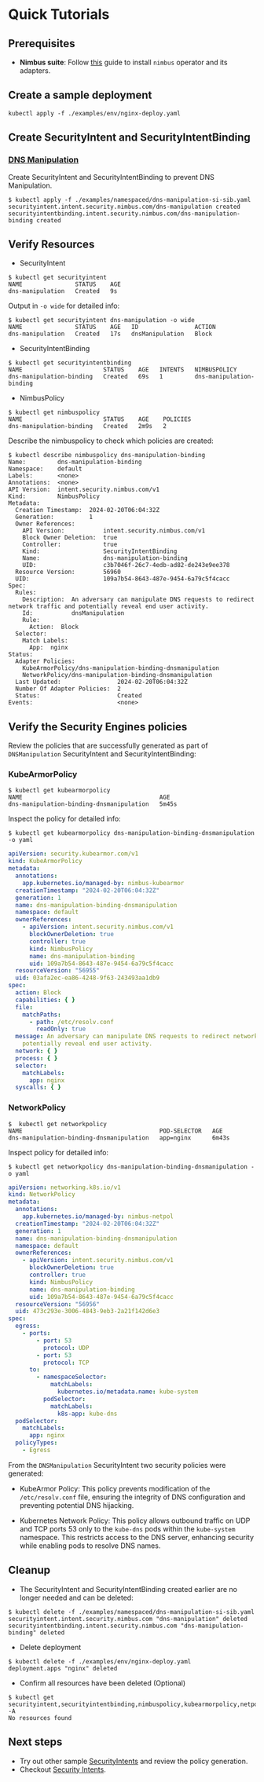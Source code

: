 # Quick Tutorials

## Prerequisites

- **Nimbus suite**: Follow [this](../deployments/nimbus/Readme.md) guide to install `nimbus` operator and its adapters.

## Create a sample deployment

```shell
kubectl apply -f ./examples/env/nginx-deploy.yaml
```

## Create SecurityIntent and SecurityIntentBinding

### [DNS Manipulation](https://fight.mitre.org/techniques/FGT5006)

Create SecurityIntent and SecurityIntentBinding to prevent DNS Manipulation.

```shell
$ kubectl apply -f ./examples/namespaced/dns-manipulation-si-sib.yaml
securityintent.intent.security.nimbus.com/dns-manipulation created
securityintentbinding.intent.security.nimbus.com/dns-manipulation-binding created
```

## Verify Resources

* SecurityIntent

```shell
$ kubectl get securityintent
NAME               STATUS    AGE
dns-manipulation   Created   9s
```

Output in `-o wide` for detailed info:

```shell
$ kubectl get securityintent dns-manipulation -o wide
NAME               STATUS    AGE   ID                ACTION
dns-manipulation   Created   17s   dnsManipulation   Block
```

* SecurityIntentBinding

```shell
$ kubectl get securityintentbinding
NAME                       STATUS    AGE   INTENTS   NIMBUSPOLICY
dns-manipulation-binding   Created   69s   1         dns-manipulation-binding
```

* NimbusPolicy

```shell
$ kubectl get nimbuspolicy
NAME                       STATUS    AGE    POLICIES
dns-manipulation-binding   Created   2m9s   2
```

Describe the nimbuspolicy to check which policies are created:

```shell
$ kubectl describe nimbuspolicy dns-manipulation-binding
Name:         dns-manipulation-binding
Namespace:    default
Labels:       <none>
Annotations:  <none>
API Version:  intent.security.nimbus.com/v1
Kind:         NimbusPolicy
Metadata:
  Creation Timestamp:  2024-02-20T06:04:32Z
  Generation:          1
  Owner References:
    API Version:           intent.security.nimbus.com/v1
    Block Owner Deletion:  true
    Controller:            true
    Kind:                  SecurityIntentBinding
    Name:                  dns-manipulation-binding
    UID:                   c3b7046f-26c7-4edb-ad82-de243e9ee378
  Resource Version:        56960
  UID:                     109a7b54-8643-487e-9454-6a79c5f4cacc
Spec:
  Rules:
    Description:  An adversary can manipulate DNS requests to redirect network traffic and potentially reveal end user activity.
    Id:           dnsManipulation
    Rule:
      Action:  Block
  Selector:
    Match Labels:
      App:  nginx
Status:
  Adapter Policies:
    KubeArmorPolicy/dns-manipulation-binding-dnsmanipulation
    NetworkPolicy/dns-manipulation-binding-dnsmanipulation
  Last Updated:                2024-02-20T06:04:32Z
  Number Of Adapter Policies:  2
  Status:                      Created
Events:                        <none>
```

## Verify the Security Engines policies

Review the policies that are successfully generated as part of `DNSManipulation` SecurityIntent and
SecurityIntentBinding:

### KubeArmorPolicy

```shell
$ kubectl get kubearmorpolicy
NAME                                       AGE
dns-manipulation-binding-dnsmanipulation   5m45s
```

Inspect the policy for detailed info:

```shell
$ kubectl get kubearmorpolicy dns-manipulation-binding-dnsmanipulation -o yaml
```

```yaml
apiVersion: security.kubearmor.com/v1
kind: KubeArmorPolicy
metadata:
  annotations:
    app.kubernetes.io/managed-by: nimbus-kubearmor
  creationTimestamp: "2024-02-20T06:04:32Z"
  generation: 1
  name: dns-manipulation-binding-dnsmanipulation
  namespace: default
  ownerReferences:
    - apiVersion: intent.security.nimbus.com/v1
      blockOwnerDeletion: true
      controller: true
      kind: NimbusPolicy
      name: dns-manipulation-binding
      uid: 109a7b54-8643-487e-9454-6a79c5f4cacc
  resourceVersion: "56955"
  uid: 03afa2ec-ea86-4248-9f63-243493aa1db9
spec:
  action: Block
  capabilities: { }
  file:
    matchPaths:
      - path: /etc/resolv.conf
        readOnly: true
  message: An adversary can manipulate DNS requests to redirect network traffic and
    potentially reveal end user activity.
  network: { }
  process: { }
  selector:
    matchLabels:
      app: nginx
  syscalls: { }
```

### NetworkPolicy

```shell
$  kubectl get networkpolicy
NAME                                       POD-SELECTOR   AGE
dns-manipulation-binding-dnsmanipulation   app=nginx      6m43s
```

Inspect policy for detailed info:

```shell
$ kubectl get networkpolicy dns-manipulation-binding-dnsmanipulation -o yaml
```

```yaml
apiVersion: networking.k8s.io/v1
kind: NetworkPolicy
metadata:
  annotations:
    app.kubernetes.io/managed-by: nimbus-netpol
  creationTimestamp: "2024-02-20T06:04:32Z"
  generation: 1
  name: dns-manipulation-binding-dnsmanipulation
  namespace: default
  ownerReferences:
    - apiVersion: intent.security.nimbus.com/v1
      blockOwnerDeletion: true
      controller: true
      kind: NimbusPolicy
      name: dns-manipulation-binding
      uid: 109a7b54-8643-487e-9454-6a79c5f4cacc
  resourceVersion: "56956"
  uid: 473c293e-3006-4843-9eb3-2a21f142d6e3
spec:
  egress:
    - ports:
        - port: 53
          protocol: UDP
        - port: 53
          protocol: TCP
      to:
        - namespaceSelector:
            matchLabels:
              kubernetes.io/metadata.name: kube-system
          podSelector:
            matchLabels:
              k8s-app: kube-dns
  podSelector:
    matchLabels:
      app: nginx
  policyTypes:
    - Egress
```

From the `DNSManipulation` SecurityIntent two security policies were generated:

- KubeArmor Policy: This policy prevents modification of the `/etc/resolv.conf` file, ensuring the integrity of DNS
  configuration and preventing potential DNS hijacking.


- Kubernetes Network Policy: This policy allows outbound traffic on UDP and TCP ports 53 only to the
  `kube-dns` pods within the `kube-system` namespace. This restricts access to the DNS server, enhancing security while
  enabling pods to resolve DNS names.

## Cleanup

* The SecurityIntent and SecurityIntentBinding created earlier are no longer needed and can be deleted:

```shell
$ kubectl delete -f ./examples/namespaced/dns-manipulation-si-sib.yaml
securityintent.intent.security.nimbus.com "dns-manipulation" deleted
securityintentbinding.intent.security.nimbus.com "dns-manipulation-binding" deleted
```

* Delete deployment

```shell
$ kubectl delete -f ./examples/env/nginx-deploy.yaml
deployment.apps "nginx" deleted
```

* Confirm all resources have been deleted (Optional)

```shell
$ kubectl get securityintent,securityintentbinding,nimbuspolicy,kubearmorpolicy,netpol -A
No resources found
```

## Next steps

- Try out other sample [SecurityIntents](../examples/namespaced) and review the policy generation.
- Checkout [Security Intents](https://github.com/5GSEC/security-intents).
